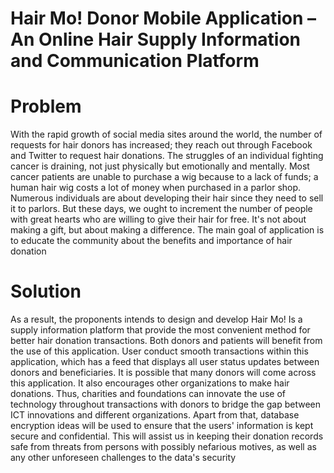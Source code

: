 # Hair Mo! Donor Mobile Application – An Online Hair Supply Information and Communication Platform 
# Problem
With the rapid growth of social media sites around the world, the number of requests for hair donors has increased; they reach out through Facebook and Twitter to request hair donations. The struggles of an individual fighting cancer is draining, not just physically but emotionally and mentally. Most cancer patients are unable to purchase a wig because to a lack of funds; a human hair wig costs a lot of money when purchased in a parlor shop. Numerous individuals are about developing their hair since they need to sell it to parlors. But these days, we ought to increment the number of people with great hearts who are willing to give their hair for free. It's not about making a gift, but about making a difference. The main goal of application is to educate the community about the benefits and importance of hair donation
# Solution
 As a result, the proponents intends to design and develop Hair Mo! Is a supply information platform that provide the most convenient method for better hair donation transactions. Both donors and patients will benefit from the use of this application. User conduct smooth transactions within this application, which has a feed that displays all user status updates between donors and beneficiaries. It is possible that many donors will come across this application. It also encourages other organizations to make hair donations. Thus, charities and foundations can innovate the use of technology throughout transactions with donors to bridge the gap between ICT innovations and different organizations. 
Apart from that, database encryption ideas will be used to ensure that the users' information is kept secure and confidential. This will assist us in keeping their donation records safe from threats from persons with possibly nefarious motives, as well as any other unforeseen challenges to the data's security

